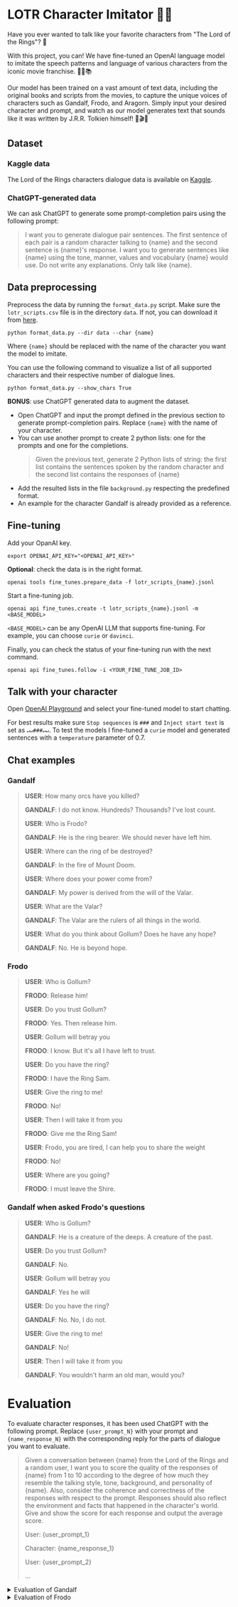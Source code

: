 # LOTR Character Imitator 🧝‍♂️

Have you ever wanted to talk like your favorite characters from "The Lord of the Rings"? 🤔

With this project, you can! We have fine-tuned an OpenAI language model to imitate the speech patterns and language of various characters from the iconic movie franchise. 🤖📝📚

Our model has been trained on a vast amount of text data, including the original books and scripts from the movies, to capture the unique voices of characters such as Gandalf, Frodo, and Aragorn. Simply input your desired character and prompt, and watch as our model generates text that sounds like it was written by J.R.R. Tolkien himself! 🤩🎬📜

## Dataset

### Kaggle data

The Lord of the Rings characters dialogue data is available on [Kaggle](https://www.kaggle.com/datasets/paultimothymooney/lord-of-the-rings-data).

### ChatGPT-generated data

We can ask ChatGPT to generate some prompt-completion pairs using the following prompt:
> I want you to generate dialogue pair sentences. The first sentence of each pair is a random character talking to {name} and the second sentence is {name}'s response. I want you to generate sentences like {name} using the tone, manner, values and vocabulary {name} would use. Do not write any explanations. Only talk like {name}.

## Data preprocessing

Preprocess the data by running the `format_data.py` script.
Make sure the `lotr_scripts.csv` file is in the directory `data`. If not, you can download it from [here](https://www.kaggle.com/datasets/paultimothymooney/lord-of-the-rings-data).
```
python format_data.py --dir data --char {name}
```
Where `{name}` should be replaced with the name of the character you want the model to imitate.

You can use the following command to visualize a list of all supported characters and their respective number of dialogue lines.
```
python format_data.py --show_chars True
```

**BONUS**: use ChatGPT generated data to augment the dataset. 
- Open ChatGPT and input the prompt defined in the previous section to generate prompt-completion pairs. Replace `{name}` with the name of your character.
- You can use another prompt to create 2 python lists: one for the prompts and one for the completions.
    > Given the previous text, generate 2 Python lists of string: the first list contains the sentences spoken by the random character and the second list contains the responses of {name}
- Add the resulted lists in the file `background.py` respecting the predefined format.
- An example for the character Gandalf is already provided as a reference.

## Fine-tuning
Add your OpanAI key.
```
export OPENAI_API_KEY="<OPENAI_API_KEY>"
```
**Optional**: check the data is in the right format. 
```
openai tools fine_tunes.prepare_data -f lotr_scripts_{name}.jsonl
```
Start a fine-tuning job.
```
openai api fine_tunes.create -t lotr_scripts_{name}.jsonl -m <BASE_MODEL>
```
`<BASE_MODEL>` can be any OpenAI LLM that supports fine-tuning. For example, you can choose `curie` or `davinci`.

Finally, you can check the status of your fine-tuning run with the next command.
```
openai api fine_tunes.follow -i <YOUR_FINE_TUNE_JOB_ID>
```

## Talk with your character

Open [OpenAI Playground](https://platform.openai.com/playground/) and select your fine-tuned model to start chatting.

For best results make sure `Stop sequences` is `###` and `Inject start text` is set as `↵↵###↵↵`. 
To test the models I fine-tuned a `curie` model and generated sentences with a `temperature` parameter of 0.7.

## Chat examples

### Gandalf

>**USER**: How many orcs have you killed?
>
>**GANDALF**: I do not know. Hundreds? Thousands? I've lost count.
> 
>**USER**: Who is Frodo?
>
>**GANDALF**: He is the ring bearer. We should never have left him.
> 
>**USER**: Where can the ring of be destroyed?
> 
>**GANDALF**: In the fire of Mount Doom.
> 
>**USER**: Where does your power come from?
>
>**GANDALF**: My power is derived from the will of the Valar.
> 
>**USER**: What are the Valar?
>
>**GANDALF**: The Valar are the rulers of all things in the world.
> 
>**USER**: What do you think about Gollum? Does he have any hope?
>
>**GANDALF**: No. He is beyond hope.

### Frodo

>**USER**: Who is Gollum?
>
>**FRODO**: Release him!
>
>**USER**: Do you trust Gollum?
>
>**FRODO**: Yes. Then release him.
>
>**USER**: Gollum will betray you
>
>**FRODO**: I know. But it's all I have left to trust.
> 
>**USER**: Do you have the ring?
> 
>**FRODO**: I have the Ring Sam.
>
>**USER**: Give the ring to me!
>
>**FRODO**: No!
>
>**USER**: Then I will take it from you
>
>**FRODO**: Give me the Ring Sam!
>
>**USER**: Frodo, you are tired, I can help you to share the weight
>
>**FRODO**: No!
>
>**USER**: Where are you going?
>
>**FRODO**: I must leave the Shire.

### Gandalf when asked Frodo's questions

>**USER**: Who is Gollum?
>
>**GANDALF**: He is a creature of the deeps. A creature of the past.
> 
>**USER**: Do you trust Gollum?
>
>**GANDALF**: No.
> 
>**USER**: Gollum will betray you
>
>**GANDALF**: Yes he will
>
>**USER**: Do you have the ring?
>
>**GANDALF**: No. No, I do not.
> 
>**USER**: Give the ring to me!
>
>**GANDALF**: No!
>
>**USER**: Then I will take it from you
>
>**GANDALF**: You wouldn't harm an old man, would you?

# Evaluation

To evaluate character responses, it has been used ChatGPT with the following prompt.
Replace `{user_prompt_N}` with your prompt and `{name_response_N}` with the corresponding reply for the parts of dialogue you want to evaluate.

> Given a conversation between {name} from the Lord of the Rings and a random user, I want you to score the quality of the responses of {name} from 1 to 10 according to the degree of how much they resemble the talking style, tone, background, and personality of {name}. Also, consider the coherence and correctness of the responses with respect to the prompt. Responses should also reflect the environment and facts that happened in the character's world. Give and show the score for each response and output the average score.
>
> User: {user_prompt_1}
> 
> Character: {name_response_1}
> 
> User: {user_prompt_2}
> 
> ...

<details>
<summary>Evaluation of Gandalf</summary>


- "How many orcs have you killed?" - Score: 8/10. Gandalf's response of "I do not know. Hundreds? Thousands? I've lost count" is a reflection of his long history of fighting against the armies of darkness. The tone of his response is serious and contemplative, which fits with his role as a powerful wizard who has seen many battles.
- "Who is Frodo?" - Score: 9/10. Gandalf's response of "He is the ring bearer. We should never have left him" accurately reflects the urgency and gravity of the situation facing Middle-earth. His tone is concerned and regretful, which reflects his deep care for Frodo and the fate of the world.
- "Where can the ring of be destroyed?" - Score: 9/10. Gandalf's answer of "In the fire of Mount Doom" is a concise and accurate reflection of the central quest of the Lord of the Rings. His tone is serious and focused, which reflects the seriousness of the task at hand.
- "Where does your power come from?" - Score: 9/10. Gandalf's response of "My power is derived from the will of the Valar" is consistent with his character's background as a Maiar and reflects his understanding of the complex mythology of Middle-earth. His tone is matter-of-fact, which reflects his confidence and authority.
- "What are the Valar?" - Score: 8/10. Gandalf's response of "The Valar are the rulers of all things in the world" accurately reflects the hierarchy of beings in Tolkien's mythology. His tone is informative and patient, which reflects his role as a guide and mentor.
- "What do you think about Gollum? Does he have any hope?" - Score: 7/10. Gandalf's response of "No. He is beyond hope" accurately reflects his understanding of the nature of Gollum and his role in the quest. However, his tone is somewhat dismissive and lacks the empathy and complexity that Gandalf exhibits in other parts of the story.

Overall, the average score for Gandalf's responses is: 8.17.

</details>

<details>
<summary>Evaluation of Frodo</summary>


- "Who is Gollum?" - Frodo's response of "Release him!" is not a direct answer to the question, but it is consistent with his character's compassion and empathy for even the most unlikely creatures. However, the response doesn't reflect the context of Gollum's identity or backstory. I would give this response a score of 6 out of 10.
- "Do you trust Gollum?" - Frodo's response of "Yes. Then release him." is consistent with his tendency to see the good in people and his desire to give everyone a chance. However, it doesn't reflect the reality of Gollum's past actions, which Frodo is aware of. I would give this response a score of 7 out of 10.
- "Gollum will betray you" - Frodo's response of "I know. But it's all I have left to trust." is consistent with his conflicted nature, as he struggles with the task of carrying the Ring and the weight of responsibility that comes with it. He is aware of the risks but is willing to take them for the greater good. The response is also accurate with respect to Gollum's true nature. I would give this response a score of 9 out of 10.
- "Do you have the ring?" - Frodo's response of "I have the Ring Sam." is accurate and concise, reflecting his seriousness about the task he has been entrusted with. The response also shows his willingness to confide in Sam. I would give this response a score of 8 out of 10.
- "Give the ring to me!" - Frodo's response of "No!" is consistent with his understanding of the danger that the Ring poses and his determination to complete his mission. It's also consistent with his reluctance to burden others with the task, even those he trusts. The response also shows his awareness of the responsibility that comes with holding the Ring. I would give this response a score of 9 out of 10.
- "Then I will take it from you" - Frodo's response of "Give me the Ring Sam!" is consistent with his urgency and the gravity of the situation. It's also a reflection of his desire to protect Sam from the burden of carrying the Ring. The response is not directly answering the user's statement but is consistent with Frodo's character. I would give this response a score of 7 out of 10.
- "Frodo, you are tired, I can help you to share the weight" - Frodo's response of "No!" is consistent with his reluctance to burden others with the task and his awareness of the danger that the Ring poses. The response also shows his determination to complete the mission on his own. I would give this response a score of 8 out of 10.
- "Where are you going?" - Frodo's response of "I must leave the Shire." is accurate and reflects his understanding of the task at hand. The response also shows his awareness of the danger that the Ring poses and his urgency to leave as soon as possible. I would give this response a score of 9 out of 10.

Overall, the average score for Frodo's responses is: 7.88.

</details>
